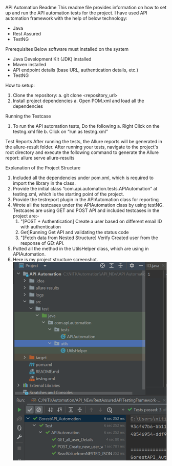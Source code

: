 API Automation Readme
This readme file provides information on how to set up and run the API automation tests for the project.
I have used API automation framework with the help of below technology:
-	Java
-	Rest Assured
-	TestNG

Prerequisites
Below software must installed on the system
-	Java Development Kit (JDK) installed
-	Maven installed
-	API endpoint details (base URL, authentication details, etc.)
-	TestNG

How to setup:
1.	Clone the repository:
    a.	git clone <repository_url>
2.	Install project dependencies
    a.	Open POM.xml and load all the dependencies

Running the Testcase
1.	To run the API automation tests, Do the following
    a.	Right Click on the testng.xml file
    b.	Click on “run as testng.xml”

Test Reports
After running the tests, the Allure reports will be generated in the allure-result folder. After running your tests, navigate to the project's root directory and execute the following command to generate the Allure report:
	allure serve allure-results

Explanation of the Project Structure
1. Included all the dependencies under pom.xml, which is required to import the library in the class.
2. Provide the initial class “com.api.automation.tests.APIAutomation” at testing.xml, which is the starting point of the project.
3. Provide the testreport plugin in the APIAutomation class for reporting
4. Wrote all the testcases under the APIAutomation class by using testNG. Testcases are using GET and POST API and included testcases in the project are:- 
   1. "[POST + Authentication] Create a user based on different email ID with authentication 
   2. Get]Running Get API and validating the status code
   3. "[Fetch data from Nested Structure] Verify Created user from the response of GEt API.
5. Putted all the method in the UtilsHelper class, which are using in APIAutomation.
6. Here is my project structure screenshot.
![img.png](img.png)

